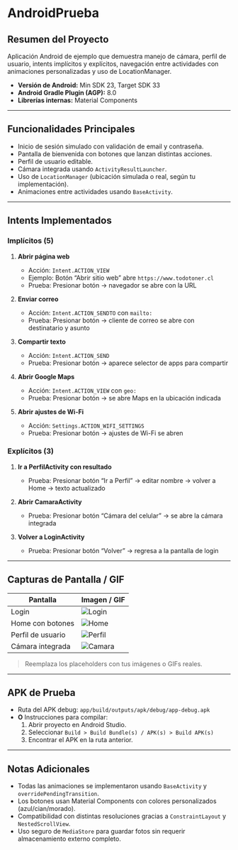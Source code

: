 # AndroidPrueba

## Resumen del Proyecto
Aplicación Android de ejemplo que demuestra manejo de cámara, perfil de usuario, intents implícitos y explícitos, navegación entre actividades con animaciones personalizadas y uso de LocationManager.

- **Versión de Android:** Min SDK 23, Target SDK 33  
- **Android Gradle Plugin (AGP):** 8.0  
- **Librerías internas:** Material Components 

---

## Funcionalidades Principales

- Inicio de sesión simulado con validación de email y contraseña.
- Pantalla de bienvenida con botones que lanzan distintas acciones.
- Perfil de usuario editable.
- Cámara integrada usando `ActivityResultLauncher`.
- Uso de `LocationManager` (ubicación simulada o real, según tu implementación).
- Animaciones entre actividades usando `BaseActivity`.

---

## Intents Implementados

### Implícitos (5)
1. **Abrir página web**  
   - Acción: `Intent.ACTION_VIEW`  
   - Ejemplo: Botón “Abrir sitio web” abre `https://www.todotoner.cl`  
   - Prueba: Presionar botón -> navegador se abre con la URL  

2. **Enviar correo**  
   - Acción: `Intent.ACTION_SENDTO` con `mailto:`  
   - Prueba: Presionar botón -> cliente de correo se abre con destinatario y asunto  

3. **Compartir texto**  
   - Acción: `Intent.ACTION_SEND`  
   - Prueba: Presionar botón -> aparece selector de apps para compartir  

4. **Abrir Google Maps**  
   - Acción: `Intent.ACTION_VIEW` con `geo:`  
   - Prueba: Presionar botón -> se abre Maps en la ubicación indicada  

5. **Abrir ajustes de Wi-Fi**  
   - Acción: `Settings.ACTION_WIFI_SETTINGS`  
   - Prueba: Presionar botón -> ajustes de Wi-Fi se abren  

### Explícitos (3)
1. **Ir a PerfilActivity con resultado**  
   - Prueba: Presionar botón “Ir a Perfil” -> editar nombre -> volver a Home -> texto actualizado  

2. **Abrir CamaraActivity**  
   - Prueba: Presionar botón “Cámara del celular” -> se abre la cámara integrada  

3. **Volver a LoginActivity**  
   - Prueba: Presionar botón “Volver” -> regresa a la pantalla de login  

---

## Capturas de Pantalla / GIF

| Pantalla | Imagen / GIF |
|----------|--------------|
| Login | ![Login](screenshots/login.png) |
| Home con botones | ![Home](screenshots/home.png) |
| Perfil de usuario | ![Perfil](screenshots/perfil.png) |
| Cámara integrada | ![Camara](screenshots/camara.png) |

> Reemplaza los placeholders con tus imágenes o GIFs reales.

---

## APK de Prueba

- Ruta del APK debug: `app/build/outputs/apk/debug/app-debug.apk`  
- **O** Instrucciones para compilar:  
  1. Abrir proyecto en Android Studio.  
  2. Seleccionar `Build > Build Bundle(s) / APK(s) > Build APK(s)`  
  3. Encontrar el APK en la ruta anterior.  

---

## Notas Adicionales

- Todas las animaciones se implementaron usando `BaseActivity` y `overridePendingTransition`.  
- Los botones usan Material Components con colores personalizados (azul/cian/morado).  
- Compatibilidad con distintas resoluciones gracias a `ConstraintLayout` y `NestedScrollView`.  
- Uso seguro de `MediaStore` para guardar fotos sin requerir almacenamiento externo completo.

